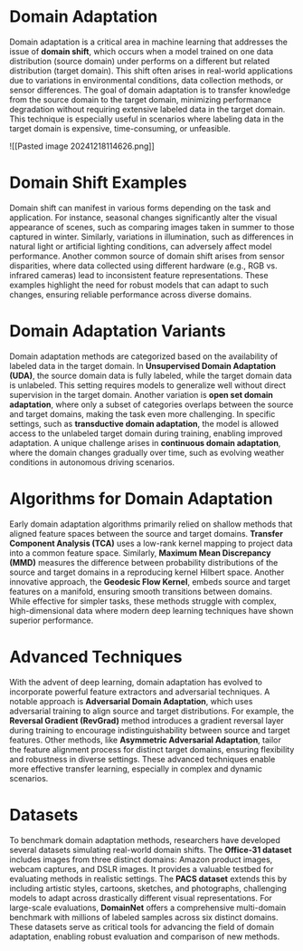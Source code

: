 # Domain Adaptation

Domain adaptation is a critical area in machine learning that addresses the issue of **domain shift**, which occurs when a model trained on one data distribution (source domain) under performs on a different but related distribution (target domain). This shift often arises in real-world applications due to variations in environmental conditions, data collection methods, or sensor differences. The goal of domain adaptation is to transfer knowledge from the source domain to the target domain, minimizing performance degradation without requiring extensive labeled data in the target domain. This technique is especially useful in scenarios where labeling data in the target domain is expensive, time-consuming, or unfeasible.

![[Pasted image 20241218114626.png]]

# Domain Shift Examples

Domain shift can manifest in various forms depending on the task and application. For instance, seasonal changes significantly alter the visual appearance of scenes, such as comparing images taken in summer to those captured in winter. Similarly, variations in illumination, such as differences in natural light or artificial lighting conditions, can adversely affect model performance. Another common source of domain shift arises from sensor disparities, where data collected using different hardware (e.g., RGB vs. infrared cameras) lead to inconsistent feature representations. These examples highlight the need for robust models that can adapt to such changes, ensuring reliable performance across diverse domains.

# Domain Adaptation Variants

Domain adaptation methods are categorized based on the availability of labeled data in the target domain. In **Unsupervised Domain Adaptation (UDA)**, the source domain data is fully labeled, while the target domain data is unlabeled. This setting requires models to generalize well without direct supervision in the target domain. Another variation is **open set domain adaptation**, where only a subset of categories overlaps between the source and target domains, making the task even more challenging. In specific settings, such as **transductive domain adaptation**, the model is allowed access to the unlabeled target domain during training, enabling improved adaptation. A unique challenge arises in **continuous domain adaptation**, where the domain changes gradually over time, such as evolving weather conditions in autonomous driving scenarios.

# Algorithms for Domain Adaptation

Early domain adaptation algorithms primarily relied on shallow methods that aligned feature spaces between the source and target domains. **Transfer Component Analysis (TCA)** uses a low-rank kernel mapping to project data into a common feature space. Similarly, **Maximum Mean Discrepancy (MMD)** measures the difference between probability distributions of the source and target domains in a reproducing kernel Hilbert space. Another innovative approach, the **Geodesic Flow Kernel**, embeds source and target features on a manifold, ensuring smooth transitions between domains. While effective for simpler tasks, these methods struggle with complex, high-dimensional data where modern deep learning techniques have shown superior performance.

# Advanced Techniques

With the advent of deep learning, domain adaptation has evolved to incorporate powerful feature extractors and adversarial techniques. A notable approach is **Adversarial Domain Adaptation**, which uses adversarial training to align source and target distributions. For example, the **Reversal Gradient (RevGrad)** method introduces a gradient reversal layer during training to encourage indistinguishability between source and target features. Other methods, like **Asymmetric Adversarial Adaptation**, tailor the feature alignment process for distinct target domains, ensuring flexibility and robustness in diverse settings. These advanced techniques enable more effective transfer learning, especially in complex and dynamic scenarios.

# Datasets

To benchmark domain adaptation methods, researchers have developed several datasets simulating real-world domain shifts. The **Office-31 dataset** includes images from three distinct domains: Amazon product images, webcam captures, and DSLR images. It provides a valuable testbed for evaluating methods in realistic settings. The **PACS dataset** extends this by including artistic styles, cartoons, sketches, and photographs, challenging models to adapt across drastically different visual representations. For large-scale evaluations, **DomainNet** offers a comprehensive multi-domain benchmark with millions of labeled samples across six distinct domains. These datasets serve as critical tools for advancing the field of domain adaptation, enabling robust evaluation and comparison of new methods.
